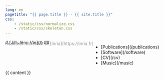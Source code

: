 ```yaml
---
lang: en
pagetitle: "{{ page.title }} - {{ site.title }}"
css:
    - /static/css/normalize.css
    - /static/css/skeleton.css
---
```

<div class="container">
<div style="display: flex; flex-flow: row wrap;">
<div class="keep-this">
# [Jill-Jênn Vie](/)
## <span style="color: #999; margin-top: -1em; display: block">Research Scientist at [Inria](https://inria.fr)</span>
</div>
<nav><ul>
<li>[Publications](/publications)</li>
<li>[Software](/software)</li>
<li>[CV](/cv)</li>
<li>[Music](/music)</li>
</ul></nav></div>{{ content }}</div>
